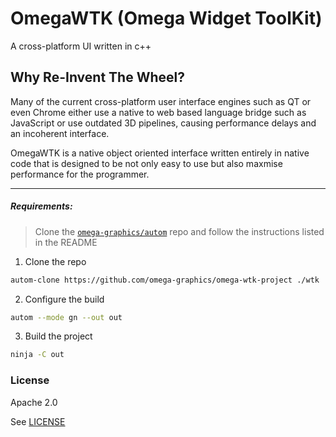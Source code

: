 # OmegaWTK (Omega Widget ToolKit)
 A cross-platform UI written in c++

## Why Re-Invent The Wheel?

Many of the current cross-platform user interface engines such as QT or even Chrome either use a native to web based language bridge such as JavaScript or use outdated 3D pipelines, causing performance delays and an incoherent interface. 

OmegaWTK is a native object oriented interface written entirely in native code that is designed to be not only easy to use but also maxmise performance for the programmer.

---



##### Requirements:

> Clone the [`omega-graphics/autom`](https://github.com/omega-graphics/autom) repo and follow the instructions listed in the README


1. Clone the repo
```sh
autom-clone https://github.com/omega-graphics/omega-wtk-project ./wtk
```
2. Configure the build
```sh
autom --mode gn --out out
```

3. Build the project
```sh
ninja -C out
```
<!-- 
4. Install
```sh
autom-install --prefix ~/OmegaWTK ./out
``` -->


### License

Apache 2.0

See [LICENSE](LICENSE)